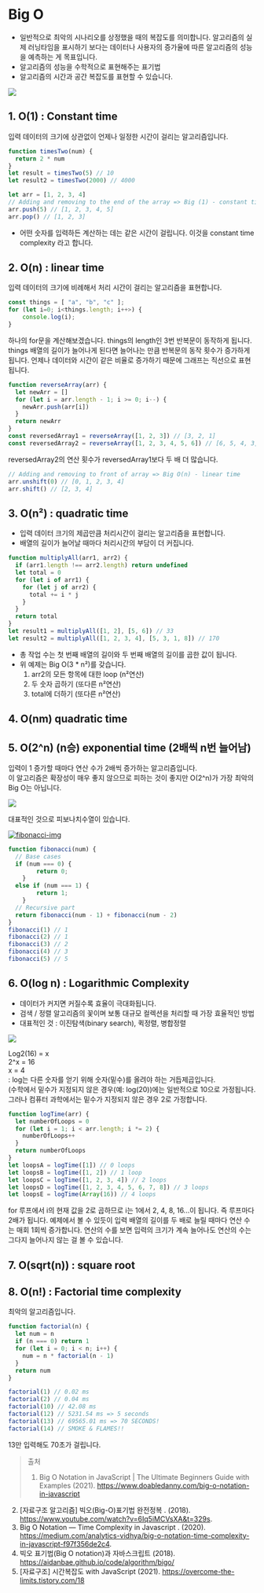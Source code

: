 
# Big O 
- 일반적으로 최악의 시나리오를 상정했을 때의 복잡도를 의미합니다. 알고리즘의 실제 러닝타임을 표시하기 보다는 데이터나 사용자의 증가율에 따른 알고리즘의 성능을 예측하는 게 목표입니다.
- 알고리즘의 성능을 수학적으로 표현해주는 표기법
- 알고리즘의 시간과 공간 복잡도를 표현할 수 있습니다.

<a href="https://betterprogramming.pub/a-beginners-guide-to-big-o-notation-pt-1-19ec031b698b" target='_black'><img src="https://miro.medium.com/max/1400/1*5VctXSES5PrSk-5lPb_CCg.jpeg" > </a>


## 1. O(1) : Constant time 
입력 데이터의 크기에 상관없이 언제나 일정한 시간이 걸리는 알고리즘입니다.

```js 
function timesTwo(num) {
  return 2 * num
}
let result = timesTwo(5) // 10
let result2 = timesTwo(2000) // 4000
```

```js
let arr = [1, 2, 3, 4]
// Adding and removing to the end of the array => Big (1) - constant time
arr.push(5) // [1, 2, 3, 4, 5]
arr.pop() // [1, 2, 3]
```

- 어떤 숫자를 입력하든 계산하는 데는 같은 시간이 걸립니다. 이것을 constant time complexity 라고 합니다. 



## 2. O(n) : linear time
입력 데이터의 크기에 비례해서 처리 시간이 걸리는 알고리즘을 표현합니다. 


```js
const things = [ "a", "b", "c" ];
for (let i=0; i<things.length; i++>) {
	console.log(i);
}
```
하나의 for문을 계산해보겠습니다. things의 length인 3번 반복문이 동작하게 됩니다. things 배열의 길이가 늘어나게 된다면 늘어나는 만큼 반복문의 동작 횟수가 증가하게됩니다. 언제나 데이터와 시간이 같은 비율로 증가하기 때문에 그래프는 직선으로 표현됩니다.

```js
function reverseArray(arr) {
  let newArr = []
  for (let i = arr.length - 1; i >= 0; i--) {
    newArr.push(arr[i])
  }
  return newArr
}
const reversedArray1 = reverseArray([1, 2, 3]) // [3, 2, 1]
const reversedArray2 = reverseArray([1, 2, 3, 4, 5, 6]) // [6, 5, 4, 3, 2, 1]
```
reversedArray2의 연산 횟수가 reversedArray1보다 두 배 더 많습니다. 

```js
// Adding and removing to front of array => Big O(n) - linear time
arr.unshift(0) // [0, 1, 2, 3, 4]
arr.shift() // [2, 3, 4]
```

## 3. O(n²)  : quadratic time
- 입력 데이터 크기의 제곱만큼 처리시간이 걸리는 알고리즘을 표현합니다.
- 배열의 길이가 늘어날 때마다 처리시간의 부담이 더 커집니다.

```js
function multiplyAll(arr1, arr2) {
  if (arr1.length !== arr2.length) return undefined
  let total = 0
  for (let i of arr1) {
    for (let j of arr2) {
      total += i * j
    }
  }
  return total
}
let result1 = multiplyAll([1, 2], [5, 6]) // 33
let result2 = multiplyAll([1, 2, 3, 4], [5, 3, 1, 8]) // 170
```

- 총 작업 수는 첫 번째 배열의 길이와 두 번째 배열의 길이를 곱한 값이 됩니다.
- 위 예제는 Big O(3 * n²)를 갖습니다.
	1. arr2의 모든 항목에 대한 loop (n²연산)
	2. 두 숫자 곱하기 (또다른 n²연산)
	3. total에 더하기 (또다른 n²연산)



## 4. O(nm) quadratic time


## 5. O(2^n) (n승) exponential time (2배씩 n번 늘어남)
입력이 1 증가할 때마다 연산 수가 2배씩 증가하는 알고리즘입니다.  
이 알고리즘은 확장성이 매우 좋지 않으므로 피하는 것이 좋지만 O(2^n)가 가장 최악의 Big O는 아닙니다.

<a href="https://www.doabledanny.com/big-o-notation-in-javascript" target='_blank'>
<img src = "https://www.doabledanny.com/static/445d073812759c19aa9b83d6ff239355/93d59/4.jpg"></a>

대표적인 것으로 피보나치수열이 있습니다. 

<a href="https://www.smithsonianmag.com/science-nature/fibonacci-sequence-stock-market-180974487" target='_blank'>
<img src = "https://th-thumbnailer.cdn-si-edu.com/n8-PLtnqnr3r0RT5IXd_L0YZMPQ=/1000x750/filters:no_upscale():focal(1365x816:1366x817)/https://tf-cmsv2-smithsonianmag-media.s3.amazonaws.com/filer/3a/70/3a70f58d-dabc-4d54-ba16-1d1548594720/2560px-fibonaccispiralsvg.jpg" alt="fibonacci-img"></a>


```js
function fibonacci(num) {
  // Base cases
  if (num === 0) {
		return 0;
	}
  else if (num === 1) {
		return 1;
	}
  // Recursive part
  return fibonacci(num - 1) + fibonacci(num - 2)
}
fibonacci(1) // 1
fibonacci(2) // 1
fibonacci(3) // 2
fibonacci(4) // 3
fibonacci(5) // 5
``` 

## 6. O(log n) : Logarithmic Complexity 
- 데이터가 커지면 커질수록 효율이 극대화됩니다.
- 검색 / 정렬 알고리즘의 꽃이며 보통 대규모 컬렉션을 처리할 때 가장 효율적인 방법 
- 대표적인 것 : 이진탐색(binary search), 퀵정렬, 병합정렬

<a href="https://www.doabledanny.com/big-o-notation-in-javascript" target='_blank'>
<img src = "https://www.doabledanny.com/static/a2b0078d67cb6bcdfbbe8489a5c48b5f/93d59/5.jpg"></a>

Log2(16) = x  
2^x = 16  
x = 4  
: log는 다른 숫자를 얻기 위해 숫자(밑수)를 올려야 하는 거듭제곱입니다.  
(수학에서 밑수가 지정되지 않은 경우(예: log(20))에는 일반적으로 10으로 가정됩니다. 그러나 컴퓨터 과학에서는 밑수가 지정되지 않은 경우 2로 가정합니다.

```js
function logTime(arr) {
  let numberOfLoops = 0
  for (let i = 1; i < arr.length; i *= 2) {
    numberOfLoops++
  }
  return numberOfLoops
}
let loopsA = logTime([1]) // 0 loops
let loopsB = logTime([1, 2]) // 1 loop
let loopsC = logTime([1, 2, 3, 4]) // 2 loops
let loopsD = logTime([1, 2, 3, 4, 5, 6, 7, 8]) // 3 loops
let loopsE = logTime(Array(16)) // 4 loops
```
for 루프에서 i의 현재 값을 2로 곱하므로 i는 1에서 2, 4, 8, 16...이 됩니다. 
즉 루프마다 2배가 됩니다. 예제에서 볼 수 있듯이 입력 배열의 길이를 두 배로 늘릴 때마다 연산 수는 매회 1회씩 증가합니다. 연산의 수를 보면 입력의 크기가 계속 늘어나도 연산의 수는 그다지 늘어나지 않는 걸 볼 수 있습니다. 

## 7. O(sqrt(n)) : square root

## 8. O(n!) : Factorial time complexity
최악의 알고리즘입니다. 
```js
function factorial(n) {
  let num = n
  if (n === 0) return 1
  for (let i = 0; i < n; i++) {
    num = n * factorial(n - 1)
  }
  return num
}
```

```js 
factorial(1) // 0.02 ms
factorial(2) // 0.04 ms
factorial(10) // 42.08 ms
factorial(12) // 5231.54 ms => 5 seconds
factorial(13) // 69565.01 ms => 70 SECONDS!
factorial(14) // SMOKE & FLAMES!!
```
13만 입력해도 70초가 걸립니다.




> 출처
> 1. Big O Notation in JavaScript | The Ultimate Beginners Guide with Examples (2021). https://www.doabledanny.com/big-o-notation-in-javascript
2. [자료구조 알고리즘] 빅오(Big-O)표기법 완전정복 . (2018). https://www.youtube.com/watch?v=6Iq5iMCVsXA&t=329s.
3. Big O Notation — Time Complexity in Javascript . (2020). https://medium.com/analytics-vidhya/big-o-notation-time-complexity-in-javascript-f97f356de2c4.
4. 빅오 표기법(Big O notation)과 자바스크립트 (2018). https://aidanbae.github.io/code/algorithm/bigo/
5. [자료구조] 시간복잡도 with JavaScript (2021). https://overcome-the-limits.tistory.com/18
